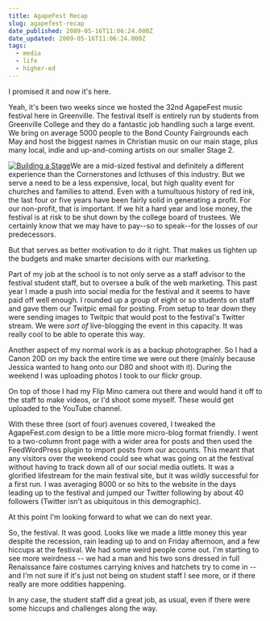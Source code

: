 ```yaml
---
title: AgapeFest Recap
slug: agapefest-recap
date_published: 2009-05-16T11:06:24.000Z
date_updated: 2009-05-16T11:06:24.000Z
tags:
  - media
  - life
  - higher-ed
---
```


I promised it and now it's here.

Yeah, it's been two weeks since we hosted the 32nd AgapeFest music festival here in Greenville. The festival itself is entirely run by students from Greenville College and they do a fantastic job handling such a large event. We bring on average 5000 people to the Bond County Fairgrounds each May and host the biggest names in Christian music on our main stage, plus many local, indie and up-and-coming artists on our smaller Stage 2.

[![Building a Stage](http://farm4.static.flickr.com/3337/3489148928_fb893a3838.jpg)](http://farm4.static.flickr.com/3337/3489148928_fb893a3838_b.jpg)We are a mid-sized festival and definitely a different experience than the Cornerstones and Icthuses of this industry. But we serve a need to be a less expensive, local, but high quality event for churches and families to attend. Even with a tumultuous history of red ink, the last four or five years have been fairly solid in generating a profit. For our non-profit, that is important. If we hit a hard year and lose money, the festival is at risk to be shut down by the college board of trustees. We certainly know that we may have to pay--so to speak--for the losses of our predecessors.

But that serves as better motivation to do it right. That makes us tighten up the budgets and make smarter decisions with our marketing.

Part of my job at the school is to not only serve as a staff advisor to the festival student staff, but to oversee a bulk of the web marketing. This past year I made a push into social media for the festival and it seems to have paid off well enough. I rounded up a group of eight or so students on staff and gave them our Twitpic email for posting. From setup to tear down they were sending images to Twitpic that would post to the festival's Twitter stream. We were *sort of* live-blogging the event in this capacity. It was really cool to be able to operate this way.

Another aspect of my normal work is as a backup photographer. So I had a Canon 20D on my back the entire time we were out there (mainly because Jessica wanted to hang onto our D80 and shoot with it).  During the weekend I was uploading photos I took to our flickr group.

On top of those I had my Flip Mino camera out there and would hand it off to the staff to make videos, or I'd shoot some myself. These would get uploaded to the YouTube channel.

With these three (sort of four) avenues covered, I tweaked the AgapeFest.com design to be a little more micro-blog format friendly. I went to a two-column front page with a wider area for posts and then used the FeedWordPress plugin to import posts from our accounts. This meant that any visitors over the weekend could see what was going on at the festival without having to track down all of our social media outlets. It was a glorified lifestream for the main festival site, but it was wildly successful for a first run. I was averaging 8000 or so hits to the website in the days leading up to the festival and jumped our Twitter following by about 40 followers (Twitter isn't as ubiquitous in this demographic).

At this point I'm looking forward to what we can do next year.

So, the festival. It was good. Looks like we made a little money this year despite the recession, rain leading up to and on Friday afternoon, and a few hiccups at the festival. We had some weird people come out. I'm starting to see more weirdness -- we had a man and his two sons dressed in full Renaissance faire costumes carrying knives and hatchets try to come in -- and I'm not sure if it's just not being on student staff I see more, or if there really are more oddities happening.

In any case, the student staff did a great job, as usual, even if there were some hiccups and challenges along the way.
